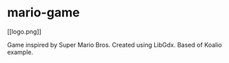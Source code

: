 mario-game
==========
[[logo.png]]

Game inspired by Super Mario Bros. Created using LibGdx. Based of Koalio example.
